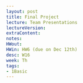 ```yaml
---
layout: post
title: Final Project 
lecture: Team Presentations
lectureVersion:
extraContent:
notes: 
HWout: 
HWin: HW6 (due on Dec 12th)
desc: W16
week: Th
tags:
- 1Basic
---
```

